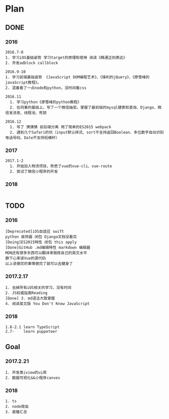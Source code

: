 # Plan

## DONE

### 2016

    2016.7-8 
    1. 学习iOS基础姿势 学习target的原理和使用 阅读《精通正则表达》
    2. 开发adblock callblock
    
    2016.9-10 
    1. 学习前端基础姿势 《JavaScript DOM编程艺术》、《锋利的jQuery》、《廖雪峰的javaScript教程》。
    2. 混着看了一点node和python，没时间看css
    
    2016.11 
      1. 学习python《廖雪峰的python教程》
      2. 在同事的基础上，写了一个微信抽奖。掌握了最初级的mysql建表和查询、Django、微信发消息、线程池、死锁
    
    2016.12 
      1. 写了 猜猜猜 前后端分离 用了简单的ES2015 webpack
      2. 遇到几个Safari的坑（input默认样式、sort不支持返回Boolean、多位数字自动识别电话号码、Date不支持短横杆）


### 2017
    2017.1-2 
      1. 开始加入物流项目，熟悉了vue的vue-cli、vue-route
      2. 尝试了微信小程序的开发

### 2018

```

```



## TODO

### 2016
    [Deprecated]iOS自适应 swift
    python 装饰器 闭包 Django文档没看完
    [Doing]ES2015特性 闭包 this apply 
    [Done]GitHub .md编辑特性 markdown 编辑器 
    MDN还有很多东西可以翻译来锻炼自己的英文水平
    静下心来读Vue的源代码 
    以上该做完的事情做完了就可以去健身了 

### 2017.2.17
    1. 去掉所有iOS相关的学习，没有时间
    2. JS权威指南Reading
    [Done] 3. md语法大致掌握
    4. 阅读英文版 You Don't Know JavaScript

### 2018

```
1.8-2.1 learn TypeScript
2.7-    learn puppeteer
```

## Goal

### 2017.2.21
    1. 开发类iview的ui库
    2. 数据可视化&&小程序canves

### 2018

```
1. ts
2. node爬虫
3. 直播汇总
```

